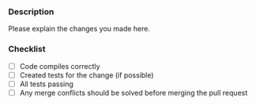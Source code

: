 ### Description
Please explain the changes you made here.

### Checklist
- [ ] Code compiles correctly
- [ ] Created tests for the change (if possible)
- [ ] All tests passing
- [ ] Any merge conflicts should be solved before merging the pull request
